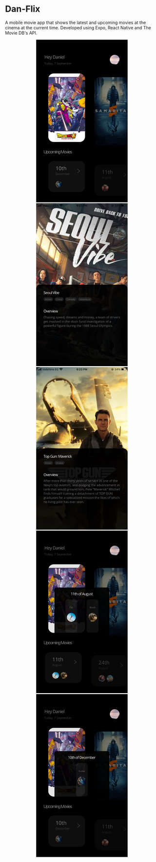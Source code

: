 # Dan-Flix
A mobile movie app that shows the latest and upcoming movies at the cinema at the current time. Developed using Expo, React Native and The Movie DB's API.

<p align="center">
  
<img src="https://github.com/danielashrafk/dan-flix/blob/main/assets/app-captures/Capture1.png" width="300" aspectratio=1>
<img src="https://github.com/danielashrafk/dan-flix/blob/main/assets/app-captures/Capture2.png" width="300" aspectratio=1>
<img src="https://github.com/danielashrafk/dan-flix/blob/main/assets/app-captures/Capture3.png" width="300" aspectratio=1>
<img src="https://github.com/danielashrafk/dan-flix/blob/main/assets/app-captures/Capture4.png" width="300" aspectratio=1>
<img src="https://github.com/danielashrafk/dan-flix/blob/main/assets/app-captures/Capture5.png" width="300" aspectratio=1>

</p>


